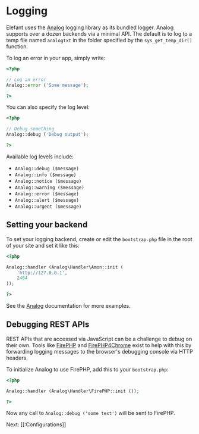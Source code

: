 # Logging

Elefant uses the [Analog](https://github.com/jbroadway/analog) logging library as
its bundled logger. Analog supports over a dozen backends via a minimal API. The
default is to log to a temp file named `analogtxt` in the folder specified by
the `sys_get_temp_dir()` function.

To log an error in your app, simply write:

~~~php
<?php

// Log an error
Analog::error ('Some message');

?>
~~~

You can also specify the log level:

~~~php
<?php

// Debug something
Analog::debug ('Debug output');

?>
~~~

Available log levels include:

* `Analog::debug ($message)`
* `Analog::info ($message)`
* `Analog::notice ($message)`
* `Analog::warning ($message)`
* `Analog::error ($message)`
* `Analog::alert ($message)`
* `Analog::urgent ($message)`

## Setting your backend

To set your logging backend, create or edit the `bootstrap.php` file in the root
of your site and set it like this:

~~~php
<?php

Analog::handler (Analog\Handler\Amon::init (
	'http://127.0.0.1',
	2464
));

?>
~~~

See the [Analog](https://github.com/jbroadway/analog) documentation for more examples.

## Debugging REST APIs

REST APIs that are accessed via JavaScript can be a challenge to debug on their own.
Tools like [FirePHP](http://www.firephp.org/) and
[FirePHP4Chrome](https://chrome.google.com/webstore/detail/firephp4chrome/gpgbmonepdpnacijbbdijfbecmgoojma)
exist to help with this by forwarding logging messages to the browser's debugging
console via HTTP headers.

To initialize Analog to use FirePHP, add this to your `bootstrap.php`:

~~~php
<?php

Analog::handler (Analog\Handler\FirePHP::init ());

?>
~~~

Now any call to `Analog::debug ('some text')` will be sent to FirePHP. 

Next: [[:Configurations]]
